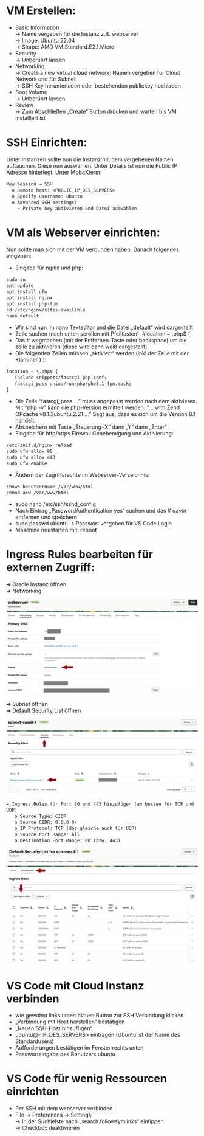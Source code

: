 # VM Erstellen:

- Basic Information  
     → Name vergeben für die Instanz z.B. webserver  
     → Image: Ubuntu 22.04  
     → Shape: AMD VM.Standard.E2.1.Micro  
- Security  
     → Unberührt lassen
- Networking  
     → Create a new virtual cloud network: Namen vergeben für Cloud Network und für Subnet  
     → SSH Key herunterladen oder bestehenden publickey hochladen  
- Boot Volume  
     → Unberührt lassen  
- Review  
     → Zum Abschließen „Create“ Button drücken und warten bis VM installiert ist  

# SSH Einrichten:

Unter Instanzen sollte nun die Instanz mit dem vergebenen Namen auftauchen.
Diese nun auswählen. Unter Details ist nun die Public IP Adresse hinterlegt.
Unter MobaXterm:
```
New Session → SSH
  o Remote host: <PUBLIC_IP_DES_SERVERS>
  o Specify username: ubuntu
  o Advanced SSH settings:
    ➔ Private key aktivieren und Datei auswählen
```

# VM als Webserver einrichten:

Nun sollte man sich mit der VM verbunden haben. Danach folgendes eingeben:

- Eingabe für ngnix und php: 
```
sudo su
apt-update
apt install ufw
apt install nginx
apt install php‐fpm
cd /etc/nginx/sites‐available
nano default
```
- Wir sind nun im nano Texteditor und die Datei „default“ wird dargestellt
- Zeile suchen (nach unten scrollen mit Pfeiltasten): #location ~ \.php$ {
- Das # wegmachen (mit der Entfernen-Taste oder backspace) um die zeile zu aktivieren (diese wird dann weiß dargestellt)
- Die folgenden Zeilen müssen „aktiviert“ werden (inkl der Zeile mit der Klammer } ):
```
location ~ \.php$ {
   include snippets/fastcgi‐php.conf;
   fastcgi_pass unix:/run/php/php8.1‐fpm.sock;
}
```
- Die Zeile “fastcgi_pass ...” muss angepasst werden nach dem aktivieren. Mit "php -v" kann die php-Version ermittelt werden. "... with Zend OPcache v8.1.2ubuntu.2.21 ..." Sagt aus, dass es sich um die Version 8.1 handelt.
- Abspeichern mit Taste „Steuerung+X“ dann „Y“ dann „Enter“
- Eingabe für http/https Firewall Genehemigung und Aktivierung:
```
/etc/init.d/nginx reload
sudo ufw allow 80
sudo ufw allow 443
sudo ufw enable
```
- Ändern der Zugriffsrechte im Webserver-Verzeichnis:
```
chown benutzername /var/www/html
chmod a+w /var/www/html
```
- sudo nano /etc/ssh/sshd_config
- Nach Eintrag „PasswordAuthentication yes“ suchen und das # davor entfernen und speichern
- sudo passwd ubuntu → Passwort vergeben für VS Code Login
- Maschine neustarten mit: reboot


# Ingress Rules bearbeiten für externen Zugriff:

➔ Oracle Instanz öffnen  
➔ Networking
  
![Networking](img/networking.png)  
  
➔ Subnet öffnen  
➔ Default Security List öffnen  
  
![Subnet](img/subnet.png)  
  

```
➔ Ingress Rules für Port 80 und 443 hinzufügen (am besten für TCP und UDP)
   o Source Type: CIDR
   o Source CIDR: 0.0.0.0/
   o IP Protocol: TCP (das gleiche auch für UDP)
   o Source Port Range: All
   o Destination Port Range: 80 (bzw. 443)
```

![Ingress Rules](img/ingress_rules.png)  
  
# VS Code mit Cloud Instanz verbinden

- wie gewohnt links unten blauen Button zur SSH Verbindung klicken
- „Verbindung mit Host herstellen“ bestätigen
- „Neuen SSH-Host hinzufügen“
- ubuntu@<IP_DES_SERVERS> eintragen (Ubuntu ist der Name des Standardusers)
- Aufforderungen bestätigen im Fenster rechts unten
- Passworteingabe des Benutzers ubuntu

# VS Code für wenig Ressourcen einrichten

- Per SSH mit dem webserver verbinden
- File → Preferences → Settings  
→ In der Suchleiste nach „search.followsymlinks“ eintippen  
→ Checkbox deaktivieren


